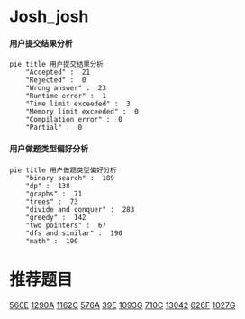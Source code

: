 # Josh_josh

<!-- tabs:start -->



#### **用户提交结果分析**

```mermaid
pie title 用户提交结果分析
    "Accepted" :  21
    "Rejected" :  0
    "Wrong answer" :  23
    "Runtime error" :  1
    "Time limit exceeded" :  3
    "Memory limit exceeded" :  0
    "Compilation error" :  0
    "Partial" :  0
```

#### **用户做题类型偏好分析**

```mermaid
pie title 用户做题类型偏好分析
    "binary search" :  189
    "dp" :  138
    "graphs" :  71
    "trees" :  73
    "divide and conquer" :  283
    "greedy" :  142
    "two pointers" :  67
    "dfs and similar" :  190
    "math" :  190
```



<!-- tabs:end -->
# 推荐题目
[560E](https://codeforces.com/contest/560/problem/E)
[1290A](https://codeforces.com/contest/1290/problem/A)
[1162C](https://codeforces.com/contest/1162/problem/C)
[576A](https://codeforces.com/contest/576/problem/A)
[39E](https://codeforces.com/contest/39/problem/E)
[1093G](https://codeforces.com/contest/1093/problem/G)
[710C](https://codeforces.com/contest/710/problem/C)
[13042](https://codeforces.com/contest/1304/problem/2)
[626F](https://codeforces.com/contest/626/problem/F)
[1027G](https://codeforces.com/contest/1027/problem/G)
